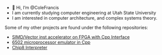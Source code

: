 - 👋 Hi, I’m @ColeFrancis
- I am currently studying computer engineering at Utah State University
- I am interested in computer architecture, and complex systems theory.

Some of my other projects are found under the following repositories:
- [SIMD/Vector inst accelerator on FPGA with Cpp Interface](https://github.com/ColeFrancis/FPGA-Vector-Accelerator-with-cpp-Interface-V1)
- [6502 microprocessor emulator in Cpp](https://github.com/ColeFrancis/6502)
- [Chip8 Interpreter](https://github.com/ColeFrancis/Chip8_Interpreter)
